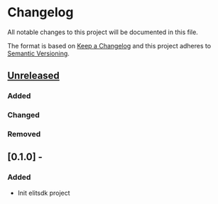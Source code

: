 # Changelog
All notable changes to this project will be documented in this file.

The format is based on [Keep a Changelog](http://keepachangelog.com/en/1.0.0/)
and this project adheres to [Semantic Versioning](http://semver.org/spec/v2.0.0.html).

## [Unreleased]
### Added
### Changed
### Removed

## [0.1.0] - 
### Added
- Init elitsdk project

[Unreleased]: https://github.com/elitcloud/elit-sdk-python/compare/v0.1.0...HEAD